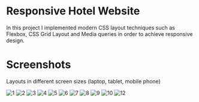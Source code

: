 # Responsive Hotel Website
In this project I implemented modern CSS layout techniques such as Flexbox, CSS Grid Layout and Media queries in order to achieve responsive design.
# Screenshots
Layouts in different screen sizes (laptop, tablet, mobile phone)

![1](https://github.com/maria-pashkulova/Responsive-Hotel-Website/assets/132500391/e05f67d4-d1c5-45c9-9da0-3a3dfd8c2114)
![2](https://github.com/maria-pashkulova/Responsive-Hotel-Website/assets/132500391/97e277a7-0475-4167-988e-8c7d09597e2a)
![3](https://github.com/maria-pashkulova/Responsive-Hotel-Website/assets/132500391/7cf142ad-bc58-4de9-a4c7-6ce7b22eec4d)
![4](https://github.com/maria-pashkulova/Responsive-Hotel-Website/assets/132500391/029e15f9-990d-44a0-b43b-37686d75f6fe)
![5](https://github.com/maria-pashkulova/Responsive-Hotel-Website/assets/132500391/9792746c-2fdf-43c1-8940-0de86382ee6d)
![6](https://github.com/maria-pashkulova/Responsive-Hotel-Website/assets/132500391/119eea92-f69b-4941-afa4-3608783e6289)
![7](https://github.com/maria-pashkulova/Responsive-Hotel-Website/assets/132500391/1f9b53a3-dbc9-4480-bed8-66998f1bda61)
![8](https://github.com/maria-pashkulova/Responsive-Hotel-Website/assets/132500391/261028fb-11a2-4c29-8522-1168293c0d10)
![9](https://github.com/maria-pashkulova/Responsive-Hotel-Website/assets/132500391/e31f1a1f-b900-4fa6-acfc-2e8eb1a4d226)
![10](https://github.com/maria-pashkulova/Responsive-Hotel-Website/assets/132500391/776380ab-ccdf-4c21-ba78-f00f9fd8b589)
![12](https://github.com/maria-pashkulova/Responsive-Hotel-Website/assets/132500391/ce4d2c5d-95ac-46ca-af12-1f464ef3d54b)
